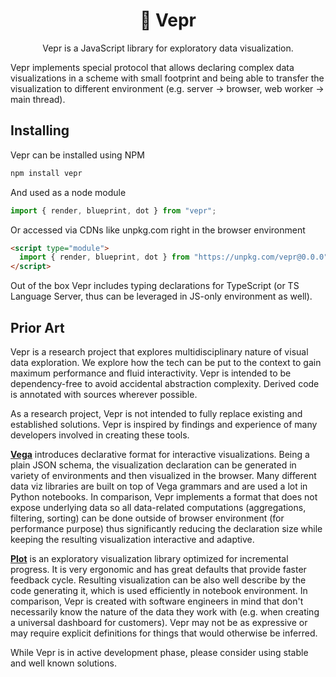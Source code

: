 <div align="center">
<h1>🐗 Vepr</h1>
<p>Vepr is a JavaScript library for exploratory data visualization.</p>
</div>

Vepr implements special protocol that allows declaring complex data visualizations in a scheme with
small footprint and being able to transfer the visualization to different environment (e.g. server →
browser, web worker → main thread).

## Installing

Vepr can be installed using NPM

```sh
npm install vepr
```

And used as a node module

```js
import { render, blueprint, dot } from "vepr";
```

Or accessed via CDNs like unpkg.com right in the browser environment

```html
<script type="module">
  import { render, blueprint, dot } from "https://unpkg.com/vepr@0.0.0";
</script>
```

Out of the box Vepr includes typing declarations for TypeScript (or TS Language Server, thus can be
leveraged in JS-only environment as well).

## Prior Art

Vepr is a research project that explores multidisciplinary nature of visual data exploration. We
explore how the tech can be put to the context to gain maximum performance and fluid interactivity.
Vepr is intended to be dependency-free to avoid accidental abstraction complexity. Derived code is
annotated with sources wherever possible.

As a research project, Vepr is not intended to fully replace existing and established solutions.
Vepr is inspired by findings and experience of many developers involved in creating these tools.

**[Vega](https://github.com/vega/vega)** introduces declarative format for interactive
visualizations. Being a plain JSON schema, the visualization declaration can be generated in variety
of environments and then visualized in the browser. Many different data viz libraries are built on
top of Vega grammars and are used a lot in Python notebooks. In comparison, Vepr implements a format
that does not expose underlying data so all data-related computations (aggregations, filtering,
sorting) can be done outside of browser environment (for performance purpose) thus significantly
reducing the declaration size while keeping the resulting visualization interactive and adaptive.

**[Plot](https://github.com/observablehq/plot)** is an exploratory visualization library optimized
for incremental progress. It is very ergonomic and has great defaults that provide faster feedback
cycle. Resulting visualization can be also well describe by the code generating it, which is used
efficiently in notebook environment. In comparison, Vepr is created with software engineers in mind
that don't necessarily know the nature of the data they work with (e.g. when creating a universal
dashboard for customers). Vepr may not be as expressive or may require explicit definitions for
things that would otherwise be inferred.

While Vepr is in active development phase, please consider using stable and well known solutions.
